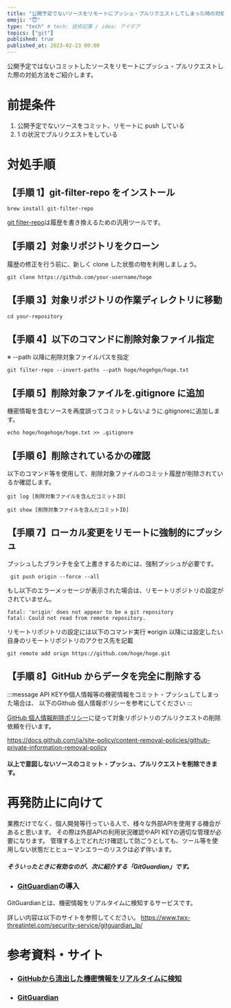 ```yaml
---
title: "公開予定でないソースをリモートにプッシュ・プルリクエストしてしまった時の対処法"
emoji: "😇"
type: "tech" # tech: 技術記事 / idea: アイデア
topics: ["git"]
published: true
published_at: 2023-02-23 00:00
---
```


公開予定ではないコミットしたソースをリモートにプッシュ・プルリクエストした際の対処方法をご紹介します。

# 前提条件

1. 公開予定でないソースをコミット、リモートに push している
2. 1 の状況でプルリクエストをしている

# 対処手順

## 【手順 1】git-filter-repo をインストール

```
brew install git-filter-repo
```
[git filter-repo](https://github.com/newren/git-filter-repo)は履歴を書き換えるための汎用ツールです。

## 【手順 2】対象リポジトリをクローン

履歴の修正を行う前に、新しく clone した状態の物を利用しましょう。

```
git clone https://github.com/your-username/hoge
```

## 【手順 3】対象リポジトリの作業ディレクトリに移動

```
cd your-repository
```

## 【手順 4】以下のコマンドに削除対象ファイル指定

※ --path 以降に削除対象ファイルパスを指定
```
git filter-repo --invert-paths --path hoge/hogehge/hoge.txt
```

## 【手順 5】削除対象ファイルを.gitignore に追加
機密情報を含むソースを再度誤ってコミットしないように.gitignoreに追加します。

```
echo hoge/hogehoge/hoge.txt >> .gitignore
```

## 【手順 6】削除されているかの確認

以下のコマンド等を使用して、削除対象ファイルのコミット履歴が削除されているか確認します。

```
git log [削除対象ファイルを含んだコミットID]
```

```
git show [削除対象ファイルを含んだコミットID]
```

## 【手順 7】ローカル変更をリモートに強制的にプッシュ
プッシュしたブランチを全て上書きするためには、強制プッシュが必要です。
```
 git push origin --force --all
```

もし以下のエラーメッセージが表示された場合は、リモートリポジトリの設定がされていません。
```
fatal: 'origin' does not appear to be a git repository
fatal: Could not read from remote repository.
```

リモートリポジトリの設定には以下のコマンド実行
※origin 以降には設定したい自身のリモートリポジトリのアクセス先を記載
```
git remote add orign https://github.com/hoge/hoge.git
```

## 【手順 8】GitHub からデータを完全に削除する

:::message
API KEYや個人情報等の機密情報をコミット・プッシュしてしまった場合は、
  以下のGithub 個人情報ポリシーを参考にしてください
:::

[GitHub 個人情報削除ポリシー](https://docs.github.com/ja/site-policy/content-removal-policies/github-private-information-removal-policy)に従って対象リポジトリのプルリクエストの削除依頼を行います。

https://docs.github.com/ja/site-policy/content-removal-policies/github-private-information-removal-policy

#### 以上で意図しないソースのコミット・プッシュ、プルリクエストを削除できます。
# 再発防止に向けて

業務だけでなく、個人開発等行っている人で、様々な外部APIを使用する機会があると思います。
その際は外部APIの利用状況確認やAPI KEYの適切な管理が必要になります。
管理する上でどれだけ確認して防ごうとしても、ツール等を使用しない状態だとヒューマンエラーのリスクは必ず伴います。
##### そういったときに有効なのが、次に紹介する「GitGuardian」です。

- ### [GitGuardian](https://www.gitguardian.com/)の導入

GitGuardianとは、機密情報をリアルタイムに検知するサービスです。

詳しい内容は以下のサイトを参照してください。
https://www.twx-threatintel.com/security-service/gitguardian_lp/

# 参考資料・サイト
- ### [GitHubから流出した機密情報をリアルタイムに検知](https://www.twx-threatintel.com/security-service/gitguardian_lp/)
- ### [GitGuardian](https://www.gitguardian.com/)